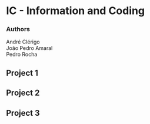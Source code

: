 # IC - Information and Coding
### Authors
André Clérigo </br>
João Pedro Amaral </br>
Pedro Rocha </br>

## Project 1 

## Project 2

## Project 3

